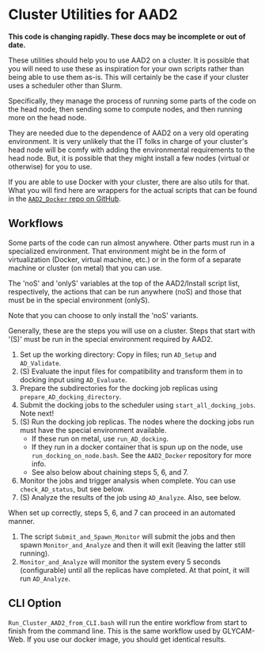 # Cluster Utilities for AAD2

**This code is changing rapidly. These docs may be incomplete or out of date.** 

These utilities should help you to use AAD2 on a cluster. It is possible that you will need to use these
as inspiration for your own scripts rather than being able to use them as-is. This will certainly be the
case if your cluster uses a scheduler other than Slurm.

Specifically, they manage the process of running some parts of the code on the head node, then sending 
some to compute nodes, and then running more on the head node.

They are needed due to the dependence of AAD2 on a very old operating environment. It is very unlikely 
that the IT folks in charge of your cluster's head node will be comfy with adding the environmental 
requirements to the head node. But, it is possible that they might install a few nodes (virtual or 
otherwise) for you to use. 

If you are able to use Docker with your cluster, there are also utils for that. What you will find here
are wrappers for the actual scripts that can be found in the 
[`AAD2_Docker` repo on GitHub](https://github.com/GLYCAM-Web/AAD2_Docker).

## Workflows

Some parts of the code can run almost anywhere. Other parts must run in a specialized environment. That
environment might be in the form of virtualization (Docker, virtual machine, etc.) or in the form of
a separate machine or cluster (on metal) that you can use.

The 'noS' and 'onlyS' variables at the top of the AAD2/Install script list, respectively, the actions
that can be run anywhere (noS) and those that must be in the special environment (onlyS). 

Note that you can choose to only install the 'noS' variants.

Generally, these are the steps you will use on a cluster. Steps that start with '(S)' must be run in 
the special environment required by AAD2.

 1. Set up the working directory: Copy in files; run `AD_Setup` and `AD_Validate`.
 2. (S) Evaluate the input files for compatibility and transform them in to docking input using `AD_Evaluate`.
 3. Prepare the subdirectories for the docking job replicas using `prepare_AD_docking_directory`.
 4. Submit the docking jobs to the scheduler using `start_all_docking_jobs`. Note next!
 5. (S) Run the docking job replicas. The nodes where the docking jobs run must have the special 
    environment available. 
    * If these run on metal, use `run_AD_docking`.
    * If they run in a docker container that is spun up on the node, use `run_docking_on_node.bash`. See
      the `AAD2_Docker` repository for more info.
    * See also below about chaining steps 5, 6, and 7.
 6. Monitor the jobs and trigger analysis when complete. You can use `check_AD_status`, but see below.
 7. (S) Analyze the results of the job using `AD_Analyze`. Also, see below.

When set up correctly, steps 5, 6, and 7 can proceed in an automated manner.

 1. The script `Submit_and_Spawn_Monitor` will submit the jobs and then spawn `Monitor_and_Analyze` and
    then it will exit (leaving the latter still running).
 2. `Monitor_and_Analyze` will monitor the system every 5 seconds (configurable) until all the replicas
    have completed. At that point, it will run `AD_Analyze`.

## CLI Option

`Run_Cluster_AAD2_from_CLI.bash` will run the entire workflow from start to finish from the command line.
This is the same workflow used by GLYCAM-Web. If you use our docker image, you should get identical results.
